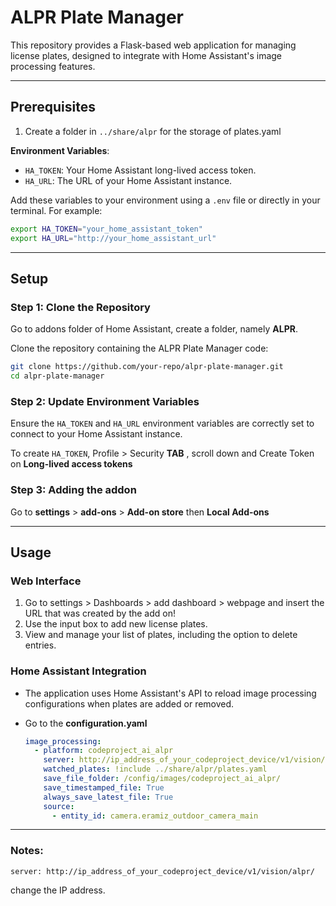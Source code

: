# ALPR Plate Manager

This repository provides a Flask-based web application for managing license plates, designed to integrate with Home Assistant's image processing features.

---

## Prerequisites

1.  Create a folder in `../share/alpr` for the storage of plates.yaml

**Environment Variables**:

- `HA_TOKEN`: Your Home Assistant long-lived access token.
- `HA_URL`: The URL of your Home Assistant instance.

Add these variables to your environment using a `.env` file or directly in your terminal. For example:
```bash
export HA_TOKEN="your_home_assistant_token"
export HA_URL="http://your_home_assistant_url"
```

---

## Setup

### Step 1: Clone the Repository

Go to addons folder of Home Assistant, create a folder, namely **ALPR**. 

Clone the repository containing the ALPR Plate Manager code:
```bash
git clone https://github.com/your-repo/alpr-plate-manager.git
cd alpr-plate-manager
```

### Step 2: Update Environment Variables
Ensure the `HA_TOKEN` and `HA_URL` environment variables are correctly set to connect to your Home Assistant instance. 

To create `HA_TOKEN`, Profile > Security **TAB** , scroll down and Create Token on **Long-lived access tokens**

### Step 3: Adding the addon
Go to **settings** > **add-ons** > **Add-on store** then **Local Add-ons**

---

## Usage

### Web Interface
1. Go to settings > Dashboards > add dashboard > webpage and insert the URL that was created by the add on!
2. Use the input box to add new license plates.
3. View and manage your list of plates, including the option to delete entries.

### Home Assistant Integration
- The application uses Home Assistant's API to reload image processing configurations when plates are added or removed.

- Go to the **configuration.yaml**

  ```yaml
  image_processing:
    - platform: codeproject_ai_alpr
      server: http://ip_address_of_your_codeproject_device/v1/vision/alpr/
      watched_plates: !include ../share/alpr/plates.yaml
      save_file_folder: /config/images/codeproject_ai_alpr/
      save_timestamped_file: True
      always_save_latest_file: True
      source:
        - entity_id: camera.eramiz_outdoor_camera_main
  ```

  

---

### Notes:

 `server: http://ip_address_of_your_codeproject_device/v1/vision/alpr/`

change the IP address. 